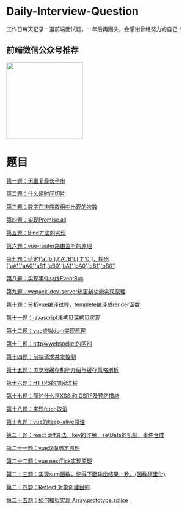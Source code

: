 # Daily-Interview-Question

工作日每天记录一道前端面试题，一年后再回头，会感谢曾经努力的自己！

## 前端微信公众号推荐
<img src="https://00feng00.github.io/img/zefeng.jpg" width="200px" height="200px">

# 题目
[第一题：无重复最长子串](https://github.com/00feng00/diaryBrush/issues/1)

[第二题：什么是时间切片](https://github.com/00feng00/diaryBrush/issues/2)

[第三题：数字在排序数组中出现的次数](https://github.com/00feng00/diaryBrush/issues/3)

[第四题：实现Promise.all](https://github.com/00feng00/diaryBrush/issues/4)

[第五题：Bind方法的实现](https://github.com/00feng00/diaryBrush/issues/5)

[第六题：vue-router路由监听的原理](https://github.com/00feng00/diaryBrush/issues/6)

[第七题：给定['a','b'],['A','B'],['1','0']，输出['aA1','aA0','aB1','aB0','bA1','bA0','bB1','bB0']](https://github.com/00feng00/diaryBrush/issues/7)

[第八题：实现事件总线EventBus](https://github.com/00feng00/diaryBrush/issues/8)

[第九题：wepack-dev-server热更新功能实现原理](https://github.com/00feng00/diaryBrush/issues/9)

[第十题：分析vue编译过程，templete编译成render函数](https://github.com/00feng00/diaryBrush/issues/10)

[第十一题：javascript浅拷贝深拷贝实现](https://github.com/00feng00/diaryBrush/issues/11)

[第十二题：vue虚拟dom实现原理](https://github.com/00feng00/diaryBrush/issues/12)

[第十三题：http与websocket的区别](https://github.com/00feng00/diaryBrush/issues/13)

[第十四题：前端请求并发控制](https://github.com/00feng00/diaryBrush/issues/14)

[第十五题：浏览器缓存机制介绍与缓存策略剖析](https://github.com/00feng00/diaryBrush/issues/15)

[第十六题：HTTPS的加密过程](https://github.com/00feng00/diaryBrush/issues/16)

[第十七题：简述什么是XSS 和 CSRF及预防措施](https://github.com/00feng00/diaryBrush/issues/17)

[第十八题：实现fetch取消](https://github.com/00feng00/diaryBrush/issues/18)

[第十九题：vue的keep-alive原理](https://github.com/00feng00/diaryBrush/issues/19)

[第二十题：react diff算法，key的作用，setData的机制，事件合成](https://github.com/00feng00/diaryBrush/issues/20)

[第二十一题：vue双向绑定原理](https://github.com/00feng00/diaryBrush/issues/21)

[第二十二题：vue nextTick实现原理](https://github.com/00feng00/diaryBrush/issues/22)

[第二十三题：实现sum函数，使得下面输出结果一致。(函数柯里化)](https://github.com/00feng00/diaryBrush/issues/23)

[第二十四题：Reflect 对象创建目的](https://github.com/00feng00/diaryBrush/issues/24)

[第二十五题：如何模拟实现 Array.prototype.splice](https://github.com/00feng00/diaryBrush/issues/25)

